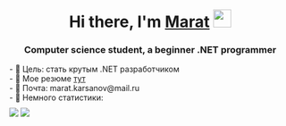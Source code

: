 <h1 align="center">Hi there, I'm <a href="https://github.com/MaratKarsanov" target="_blank">Marat</a> 
<img src="https://github.com/blackcater/blackcater/raw/main/images/Hi.gif" height="32"/></h1>
<h3 align="center">Computer science student, a beginner .NET programmer</h3>
<div>- 🔭 Цель: стать крутым .NET разработчиком</div>
<div>- 🌱 Мое резюме <a href="https://drive.google.com/file/d/12W9LlDgTAzxDck0rFLE-_P5gwUiwnYWE/view">тут</a></div>
<div>- 💬 Почта: marat.karsanov@mail.ru</div>
<div>- 🤔 Немного статистики:</div>
<div style="margin-top:10px;">
  <img src="https://github-readme-stats.vercel.app/api/top-langs/?username=MaratKarsanov"/>
  <img src="https://github-readme-stats.vercel.app/api?username=MaratKarsanov"/>
</div>

<!--
**MaratKarsanov/MaratKarsanov** is a ✨ _special_ ✨ repository because its `README.md` (this file) appears on your GitHub profile.

Here are some ideas to get you started:

- 🔭 I’m currently working on ...
- 🌱 I’m currently learning ...
- 👯 I’m looking to collaborate on ...
- 🤔 I’m looking for help with ...
- 💬 Ask me about ...
- 📫 How to reach me: ...
- 😄 Pronouns: ...
- ⚡ Fun fact: ...
-->
